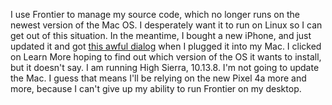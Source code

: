 I use Frontier to manage my source code, which no longer runs on the newest version of the Mac OS. I desperately want it to run on Linux so I can get out of this situation. In the meantime, I bought a new iPhone, and just updated it and got <a href="http://scripting.com/images/2020/09/18/softwareUpdateDialog.png">this awful dialog</a> when I plugged it into my Mac. I clicked on Learn More hoping to find out which version of the OS it wants to install, but it doesn't say. I am running High Sierra, 10.13.8. I'm not going to update the Mac. I guess that means I'll be relying on the new Pixel 4a more and more, because I can't give up my ability to run Frontier on my desktop.
